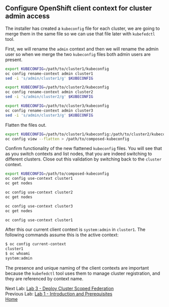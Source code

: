 <a id="markdown-configure-client-context-for-cluster-admin-access" name="configure-client-context-for-cluster-admin-access"></a>
## Configure OpenShift client context for cluster admin access

The installer has created a `kubeconfig` file for each cluster, we are going to merge them in the same file so we can use that file later with `kubefedctl` tool.

First, we will rename the `admin` context and then we will rename the admin user so when we merge the two `kubeconfig` files both admin users are present.

~~~sh
export KUBECONFIG=/path/to/cluster1/kubeconfig
oc config rename-context admin cluster1
sed -i 's/admin/cluster1/g' $KUBECONFIG

export KUBECONFIG=/path/to/cluster2/kubeconfig
oc config rename-context admin cluster2
sed -i 's/admin/cluster2/g' $KUBECONFIG

export KUBECONFIG=/path/to/cluster3/kubeconfig
oc config rename-context admin cluster3
sed -i 's/admin/cluster3/g' $KUBECONFIG
~~~

Flatten the files out.

~~~sh
export KUBECONFIG=/path/to/cluster1/kubeconfig:/path/to/cluster2/kubeconfig:/path/to/cluster3/kubeconfig
oc config view --flatten > /path/to/composed-kubeconfig
~~~

Confirm functionality of the new flattened `kubeconfig` files. You will see that as you switch contexts and list nodes, that you are indeed switching to different clusters. Close out this validation by switching back to the `cluster` context.

~~~sh
export KUBECONFIG=/path/to/composed-kubeconfig
oc config use-context cluster1
oc get nodes

oc config use-context cluster2
oc get nodes

oc config use-context cluster3
oc get nodes

oc config use-context cluster1
~~~

After this our current client context is `system:admin` in `cluster1`. The
following commands assume this is the active context:

~~~sh
$ oc config current-context
cluster1
$ oc whoami
system:admin
~~~

The presence and unique naming of the client contexts are important because the `kubefedctl` tool uses them to manage cluster registration, and they are referenced by context name.

Next Lab: [Lab 3 - Deploy Cluster Scoped Federation](./3.md)<br>
Previous Lab: [Lab 1 - Introduction and Prerequisites](./1.md)<br>
[Home](../README.md)
